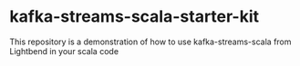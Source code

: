 # kafka-streams-scala-starter-kit
This repository is a demonstration of how to use kafka-streams-scala from Lightbend in your scala code
